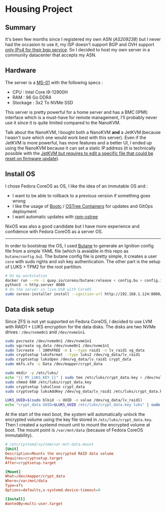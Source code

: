 
# Housing Project

## Summary

It's been few months since I registered my own ASN (*AS209238*) but I never had the occasion to use it, my ISP doesn't support BGP and OVH support [only IPv4 for their bgp service](https://help.ovhcloud.com/csm/fr-network-bgp-service-configuration?id=kb_article_view&sysparm_article=KB0066887). So I decided to host my own server in a community datacenter that accepts my ASN.


## Hardware

The server is a [MS-01](https://minisforumpc.fr/products/minisforum-ms-01-work-station?variant=49292163187005) with the following specs :
- CPU : Intel Core i9-12900H
- RAM : 96 Go DDR4
- Stockage : 3x2 To NVMe SSD

This server is pretty powerful for a home server and has a BMC (IPMI) interface which is a must-have for remote management, I'll probably never use it since it is quite limited compared to the NanoKVM.

Talk about the NanoKVM, I bought both a NanoKVM **and** a JetKVM (because I wasn't sure which one would work best with this server). Even if the JetKVM is more powerful, has more features and a better UI, I ended up using the NanoKVM because it can set a static IP address (it is technically possible with the [JetKVM but requires to edit a specific file that could be reset on firmware update](https://github.com/jetkvm/kvm/issues/37#issuecomment-2622197252)). 


## Install OS

I chose Fedora CoreOS as OS, I like the idea of an immutable OS and :
- I want to be able to rollback to a previous version if something goes wrong
- I like the usage of [Bootc](https://github.com/bootc-dev/bootc) / [OSTree Containers](https://www.opensourcerers.org/2023/06/16/using-ostree-native-containers-as-node-base-images/) for updates and GitOps deployment
- I want automatic updates with [rpm-ostree](https://docs.fedoraproject.org/en-US/iot/applying-updates-UG/)

NixOS was also a good candidate but I have more experience and confidence with Fedora CoreOS as a server OS.

---

In order to bootstrap the OS, I used [Butane](https://coreos.github.io/butane/) to generate an Ignition config file from a simple YAML file (which is avaiable in this repo as `butane/config.bu`). The butane config file is pretty simple, it creates a user `core` with sudo rights and ssh key authentication. The other part is the setup of LUKS + TPM2 for the root partition.

```bash
# On my workstation
docker run --rm -i quay.io/coreos/butane:release < config.bu > config.ign
python3 -m http.server 8080
# On the server in live-USB with CoreOS
sudo coreos-installer install --ignition-url http://192.168.1.124:8080/config.ign /dev/nvme0n1 --insecure-ignition
```

## Data disk setup

Since ZFS is not yet supported on Fedora CoreOS, I decided to use LVM with RAID1 + LUKS encryption for the data disks. The disks are two NVMe drives : `/dev/nvme0n1` and `/dev/nvme1n1`.

```bash
sudo pvcreate /dev/nvme0n1 /dev/nvme1n1
sudo vgcreate vg_data /dev/nvme0n1 /dev/nvme1n1
sudo lvcreate -l 100%FREE -m 1 --type raid1 -n lv_raid1 vg_data
sudo cryptsetup luksFormat --type luks2 /dev/vg_data/lv_raid1
sudo cryptsetup luksOpen /dev/vg_data/lv_raid1 crypt_data
sudo mkfs.xfs -L Data /dev/mapper/crypt_data

sudo mkdir -p /etc/luks/
echo "{{ MY_LUKS_KEY }}" | sudo tee /etc/luks/crypt_data.key > /dev/null
sudo chmod 600 /etc/luks/crypt_data.key
sudo cryptsetup luksClose crypt_data
sudo cryptsetup luksAddKey /dev/vg_data/lv_raid1 /etc/luks/crypt_data.key # In case you want to add a new key in the future

LUKS_UUID=$(sudo blkid -s UUID -o value /dev/vg_data/lv_raid1)
echo "crypt_data UUID=$LUKS_UUID /etc/luks/crypt_data.key luks" | sudo tee -a /etc/crypttab
```

At the start of the next boot, the system will automatically unlock the encrypted volume using the key file stored in `/etc/luks/crypt_data.key`. Then I created a systemd mount unit to mount the encrypted volume at boot. The mount point is `/var/mnt/data` (because of Fedora CoreOS immutability). 

```toml
# /etc/systemd/system/var-mnt-data.mount
[Unit]
Description=Mounts the encrypted RAID data volume
Requires=cryptsetup.target
After=cryptsetup.target

[Mount]
What=/dev/mapper/crypt_data
Where=/var/mnt/data
Type=xfs
Options=defaults,x-systemd.device-timeout=0

[Install]
WantedBy=multi-user.target
```
